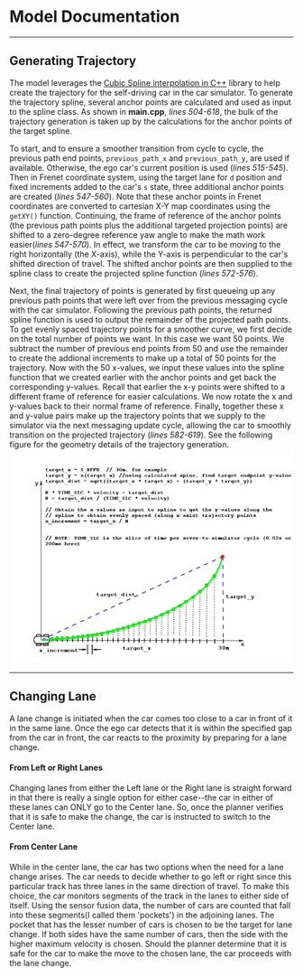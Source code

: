 # Model Documentation
---

## Generating Trajectory
The model leverages the [Cubic Spline interpolation in C++](http://kluge.in-chemnitz.de/opensource/spline/) library to help create the trajectory for the self-driving car in the car simulator. To generate the trajectory spline, several anchor points are calculated and used as input to the spline class. As shown in **main.cpp**, *lines 504-618*, the bulk of the trajectory generation is taken up by the calculations for the anchor points of the target spline.

To start, and to ensure a smoother transition from cycle to cycle, the previous path end points, `previous_path_x` and `previous_path_y`, are used if available. Otherwise, the ego car's current position is used (*lines 515-545*). Then in Frenet coordinate system, using the target lane for `d` position and fixed increments added to the car's `s` state, three additional anchor points are created (*lines 547-560*). Note that these anchor points in Frenet coordinates are converted to cartesian X-Y map coordinates using the `getXY()` function. Continuing, the frame of reference of the anchor points (the previous path points plus the additional targeted projection points) are shifted to a zero-degree reference yaw angle to make the math work easier(*lines 547-570*). In effect, we transform the car to be moving to the right horizontally (the X-axis), while the Y-axis is perpendicular to the car's shifted direction of travel. The shifted anchor points are then supplied to the spline class to create the projected spline function (*lines 572-576*).

Next, the final trajectory of points is generated by first queueing up any previous path points that were left over from the previous messaging cycle with the car simulator. Following the previous path points, the returned spline function is used to output the remainder of the projected path points. To get evenly spaced trajectory points for a smoother curve, we first decide on the total number of points we want. In this case we want 50 points. We subtract the number of previous end points from 50 and use the remainder to create the addional increments to make up a total of 50 points for the trajectory. Now with the 50 x-values, we input these values into the spline function that we created earlier with the anchor points and get back the corresponding y-values. Recall that earlier the x-y points were shifted to a different frame of reference for easier calculations. We now rotate the x and y-values back to their normal frame of reference. Finally, together these x and y-value pairs make up the trajectory points that we supply to the simulator via the next messaging update cycle, allowing the car to smoothly transition on the projected trajectory (*lines 582-619*). See the following figure for the geometry details of the trajectory generation. 
<img width="800" src="./visuals/spline_calc.png" alt="calculating spline segements" />

---

## Changing Lane
A lane change is initiated when the car comes too close to a car in front of it in the same lane. Once the ego car detects that it is within the specified gap from the car in front, the car reacts to the proximity by preparing for a lane change.

#### From Left or Right Lanes
Changing lanes from either the Left lane or the Right lane is straight forward in that there is really a single option for either case--the car in either of these lanes can ONLY go to the Center lane. So, once the planner verifies that it is safe to make the change, the car is instructed to switch to the Center lane.

#### From Center Lane
While in the center lane, the car has two options when the need for a lane change arises. The car needs to decide whether to go left or right since this particular track has three lanes in the same direction of travel. To make this choice, the car monitors segments of the track in the lanes to either side of itself. Using the sensor fusion data, the number of cars are counted that fall into these segments(I called them 'pockets') in the adjoining lanes. The pocket that has the lesser number of cars is chosen to be the target for lane change. If both sides have the same number of cars, then the side with the higher maximum velocity is chosen. Should the planner determine that it is safe for the car to make the move to the chosen lane, the car proceeds with the lane change. 